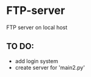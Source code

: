 # FTP-server
FTP server on local host

TO DO:
-------------
- add login system 
- create server for 'main2.py' 
